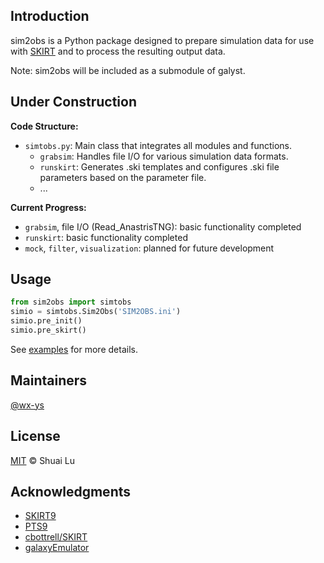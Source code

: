 ## Introduction
sim2obs is a Python package designed to prepare simulation data for use with [SKIRT](https://skirt.ugent.be/root/_home.html) and to process the resulting output data.

Note: sim2obs will be included as a submodule of galyst.

## Under Construction

**Code Structure:**
- `simtobs.py`: Main class that integrates all modules and functions.
    - `grabsim`: Handles file I/O for various simulation data formats.
    - `runskirt`: Generates .ski templates and configures .ski file parameters based on the parameter file.
    - ...

**Current Progress:**
- `grabsim`, file I/O (Read_AnastrisTNG): basic functionality completed
- `runskirt`: basic functionality completed
- `mock`, `filter`, `visualization`: planned for future development

## Usage

```python
from sim2obs import simtobs
simio = simtobs.Sim2Obs('SIM2OBS.ini') 
simio.pre_init()
simio.pre_skirt()
```

See [examples](example.ipynb) for more details.

## Maintainers

[@wx-ys](https://github.com/wx-ys)

## License

[MIT](LICENSE) © Shuai Lu

## Acknowledgments

- [SKIRT9](https://github.com/SKIRT/SKIRT9)
- [PTS9](https://github.com/SKIRT/PTS9)
- [cbottrell/SKIRT](https://github.com/cbottrell/SKIRT)
- [galaxyEmulator](https://github.com/xczhou-astro/galaxyEmulator)
